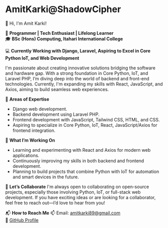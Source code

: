# AmitKarki@ShadowCipher
👋 Hi, I'm Amit Karki!

🔧 **Programmer | Tech Enthusiast | Lifelong Learner**  
🎓 **BSc (Hons) Computing, Itahari International College**

💻 **Currently Working with Django, Laravel, Aspiring to Excel in Core Python IoT, and Web Development**

I'm passionate about creating innovative solutions bridging the software and hardware gap. With a strong foundation in Core Python, IoT,
and Laravel PHP, I’m diving deep into the world of backend and front-end technologies. Currently, I'm expanding my skills with React, JavaScript, and Axios, 
aiming to build seamless web experiences.

🌟 **Areas of Expertise**
- Django web development.
- Backend development using Laravel PHP.
- Frontend development with JavaScript, Tailwind CSS, HTML, and CSS.
- Aspiring to specialize in Core Python, IoT, React, JavaScript/Axios for frontend integration.

🔭 **What I’m Working On**
- Learning and experimenting with React and Axios for modern web applications.
- Continuously improving my skills in both backend and frontend development.
- Planning to build projects that combine Python with IoT for automation and smart devices in the future.

🤝 **Let’s Collaborate**
I'm always open to collaborating on open-source projects, especially those involving Python, IoT, or full-stack web development.
If you have exciting ideas or are looking for a collaborator, feel free to reach out—I’d love to hear from you!

📬 **How to Reach Me**
📫 Email: amitkarki89@gmail.com  
💼 [GitHub Profile](https://github.com/Amit1212karki)
